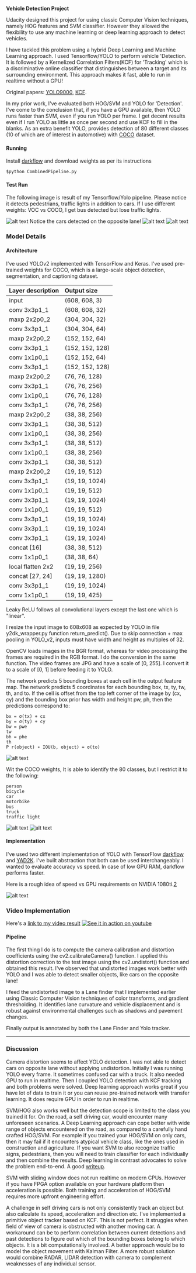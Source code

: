 **Vehicle Detection Project**

Udacity designed this project for using classic Computer Vision techniques, namely HOG features and SVM classifier. However they allowed the flexibility to use any machine learning or deep learning approach to detect vehicles. 

I have tackled this problem using a hybrid Deep Learning and Machine Learning approach. I used Tensorflow/YOLO to perform vehicle 'Detection. It is followed by a Kernelized Correlation Filters(KCF) for 'Tracking' which is a discriminative online classifier that distinguishes between a target and its surrounding environment. This approach makes it fast, able to run in realtime without a GPU! 

Original papers: [YOLO9000](https://arxiv.org/pdf/1612.08242.pdf), [KCF]( http://www.robots.ox.ac.uk/~joao/publications/henriques_tpami2015.pdf).

In my prior work, I've evaluated both HOG/SVM and YOLO for 'Detection'. I've come to the conclusion that, if you have a GPU available, then YOLO runs faster than SVM, even if you run YOLO per frame. I get decent results even if I run YOLO as little as once per second and use KCF to fill in the blanks. As an extra benefit YOLO, provides detection of 80 different classes (10 of which are of interest in automotive) with [COCO](http://cocodataset.org/) dataset. 
 

[//]: # (Image References)
[image1]: ./output_images/out2.jpg
[image2]: ./output_images/out5.jpg
[image3]: ./output_images/out8.jpg
[image4]: ./examples/sliding_window.jpg
[image5]: ./examples/yolo-pipe.png
[image6]: ./examples/grid.png
[image7]: ./examples/yolo-out.png
[image8]: https://user-images.githubusercontent.com/10645701/30238192-b8fd9a84-9574-11e7-9792-4a6529f7894c.png
[video1]: ./project_video.mp4

#### Running
Install [darkflow](https://github.com/thtrieu/darkflow) and download weights as per its instructions

    $python CombinedPipeline.py

#### Test Run

The following image is result of my Tensorflow/Yolo pipeline. Please notice it detects pedestrians, traffic lights in addition to cars. If I use different weights: VOC vs COCO, I get bus detected but lose traffic lights.

![alt text][image1]
Notice the cars detected on the opposite lane!
![alt text][image2]
![alt text][image3]

### Model Details
#### Architecture
I've used YOLOv2 implemented with TensorFlow and Keras. I've used pre-trained weights for COCO, which is a large-scale object detection, segmentation, and captioning dataset.

| Layer description                | Output size|
|:---------------------------------|:--------------|
| input                            | (608, 608, 3)|
| conv 3x3p1_1                     | (608, 608, 32)|
| maxp 2x2p0_2                     | (304, 304, 32)|
| conv 3x3p1_1                     | (304, 304, 64)|
| maxp 2x2p0_2                     | (152, 152, 64)|
| conv 3x3p1_1                     | (152, 152, 128)|
| conv 1x1p0_1                     | (152, 152, 64)|
| conv 3x3p1_1                     | (152, 152, 128)|
| maxp 2x2p0_2                     | (76, 76, 128)|
| conv 3x3p1_1                     | (76, 76, 256)|
| conv 1x1p0_1                     | (76, 76, 128)|
| conv 3x3p1_1                     | (76, 76, 256)|
| maxp 2x2p0_2                     | (38, 38, 256)|
| conv 3x3p1_1                     | (38, 38, 512)|
| conv 1x1p0_1                     | (38, 38, 256)|
| conv 3x3p1_1                     | (38, 38, 512)|
| conv 1x1p0_1                     | (38, 38, 256)|
| conv 3x3p1_1                     | (38, 38, 512)|
| maxp 2x2p0_2                     | (19, 19, 512)|
| conv 3x3p1_1                     | (19, 19, 1024)|
| conv 1x1p0_1                     | (19, 19, 512)|
| conv 3x3p1_1                     | (19, 19, 1024)|
| conv 1x1p0_1                     | (19, 19, 512)|
| conv 3x3p1_1                     | (19, 19, 1024)|
| conv 3x3p1_1                     | (19, 19, 1024)|
| conv 3x3p1_1                     | (19, 19, 1024)|
| concat [16]                      | (38, 38, 512)|
| conv 1x1p0_1                     | (38, 38, 64)|
| local flatten 2x2                | (19, 19, 256)|
| concat [27, 24]                  | (19, 19, 1280)|
| conv 3x3p1_1                     | (19, 19, 1024)|
| conv 1x1p0_1                     | (19, 19, 425)|

Leaky ReLU follows all convolutional layers except the last one which is "linear".

I resize the input image to 608x608 as expected by YOLO in file y2dk_wrapper.py function return_predict(). Due to skip connection + max pooling in YOLO_v2, inputs must have width and height as multiples of 32.

OpenCV loads images in the BGR format, whereas for video processing the frames are required in the RGB format. I do the conversion in the same function. The video frames are JPG and have a scale of [0, 255]. I convert it to a scale of [0, 1] before feeding it to YOLO.

The network predicts 5 bounding boxes at each cell in the output feature map. The network predicts 5 coordinates
for each bounding box, tx, ty, tw, th, and to. If the cell is offset from the top left corner of the image by (cx, cy) and the bounding box prior has width and height pw, ph, then the predictions correspond to:

    bx = σ(tx) + cx
    by = σ(ty) + cy
    bw = pwe
    tw
    bh = phe
    th
    P r(object) ∗ IOU(b, object) = σ(to)

![alt text][image6]

Wit the COCO weights, It is able to identify the 80 classes, but I restrict it to the following:

    person
    bicycle
    car
    motorbike
    bus
    truck
    traffic light

![alt text][image5]
![alt text][image7]



#### Implementation
I've used two different implementation of YOLO with TensorFlow [darkflow](https://github.com/thtrieu/darkflow) and [YAD2K](https://github.com/allanzelener/YAD2K). I've built abstraction that both can be used interchangeably. I wanted to evaluate accuracy vs speed. In case of low GPU RAM, darkflow performs faster.

Here is a rough idea of speed vs GPU requirements on NVIDIA 1080ti.[2](https://github.com/zhreshold/mxnet-yolo/issues/13)

![alt text][image8]

### Video Implementation

Here's a [link to my video result](./project_video_output.mp4)
[![See it in action on youtube](http://img.youtube.com/vi/l0_p_eeymc8/0.jpg)](https://youtu.be/l0_p_eeymc8)


#### Pipeline
The first thing I do is to compute the camera calibration and distortion coefficients using the cv2.calibrateCamera() function. I applied this distortion correction to the test image using the cv2.undistort() function and obtained this result. I've observed that undistorted images work better with YOLO and I was able to detect smaller objects, like cars on the opposite lane!

I feed the undistorted image to a Lane finder that I implemented earlier using Classic Computer Vision techniques of color transforms, and gradient thresholding. It identifies lane curvature and vehicle displacement and is robust against environmental challenges such as shadows and pavement changes.

Finally output is annotated by both the Lane Finder and Yolo tracker.

---

### Discussion

Camera distortion seems to affect YOLO detection. I was not able to detect cars on opposite lane without applying undistortion. Initially I was running YOLO every frame. It sometimes confused car with a truck. It also needed GPU to run in realtime. Then I coupled YOLO detection with KCF tracking and both problems were solved. Deep learning approach works great if you have lot of data to train it or you can reuse pre-trained network with transfer learning. It does require GPU in order to run in realtime. 

SVM/HOG also works well but the detection scope is limited to the class you trained it for. On the road, a self driving car, would encounter many unforeseen scenarios. A Deep Learning approach can cope better with wide range of objects encountered on the road, as compared to a carefully hand crafted HOG/SVM. For example if you trained your HOG/SVM on only cars, then it may fail if it encounters atypical vehicle class, like the ones used in construction and agriculture. If you want SVM to also recognize traffic signs, pedestrians, then you will need to train classifier for each individually and then combine the results. Deep learning in contrast advocates to solve the problem end-to-end. A good [writeup](https://www.analyticsvidhya.com/blog/2017/04/comparison-between-deep-learning-machine-learning/). 

SVM with sliding window does not run realtime on modern CPUs. However if you have FPGA option available on your hardware platform then acceleration is possible. Both training and acceleration of HOG/SVM requires more upfront engineering effort. 

A challenge in self driving cars is not only consistently track an object but also calculate its speed, acceleration and direction etc. I've implemented a primitive object tracker based on KCF. This is not perfect. It struggles when field of view of camera is obstructed with another moving car. A workaround can be to perform correlation between current detections and past detections to figure out which of the bounding boxes belong to which objects. It is a bit computationally involved. A better approach would be to model the object movement with Kalman Filter. A more robust solution would combine RADAR, LIDAR detection with camera to complement weaknesses of any individual sensor.



